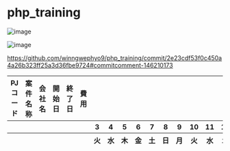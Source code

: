 # php_training

![image](https://github.com/user-attachments/assets/ab665c96-17f6-4bf7-ae1e-c32e2be993d5)


![image](https://github.com/user-attachments/assets/d73b9e02-623d-4241-860a-24ea88a22517)


https://github.com/winngwephyo9/php_training/commit/2e23cdf53f0c450a4a26b323ff25a3d36fbe9724#commitcomment-146210173


<!DOCTYPE html>
<html lang="en">
<head>
    <meta charset="UTF-8">
    <meta name="viewport" content="width=device-width, initial-scale=1.0">
    <title>Styled Table</title>
    <link rel="stylesheet" href="styles.css">
</head>
<body>
    <div class="table-container">
        <table>
            <thead>
                <tr>
                    <th>PJコード</th>
                    <th>案件名称</th>
                    <th>会社名</th>
                    <th>開始日</th>
                    <th>終了日</th>
                    <th>費用</th>
                    <th colspan="19"></th>
                </tr>
                <tr>
                    <th colspan="6"></th>
                    <th>3</th>
                    <th>4</th>
                    <th>5</th>
                    <th>6</th>
                    <th>7</th>
                    <th>8</th>
                    <th>9</th>
                    <th>10</th>
                    <th>11</th>
                    <th>12</th>
                    <th>13</th>
                    <th>14</th>
                    <th>15</th>
                    <th>16</th>
                    <th>17</th>
                    <th>18</th>
                    <th>19</th>
                    <th>20</th>
                    <th>21</th>
                    <th>22</th>
                </tr>
                <tr>
                    <th colspan="6"></th>
                    <th>火</th>
                    <th>水</th>
                    <th>木</th>
                    <th>金</th>
                    <th>土</th>
                    <th>日</th>
                    <th>月</th>
                    <th>火</th>
                    <th>水</th>
                    <th>木</th>
                    <th>金</th>
                    <th>土</th>
                    <th>日</th>
                    <th>月</th>
                    <th>火</th>
                    <th>水</th>
                    <th>木</th>
                    <th>金</th>
                    <th>土</th>
                </tr>
            </thead>
            <tbody>
                <!-- Your table data here -->
            </tbody>
        </table>
    </div>
    <script src="scripts.js"></script>
</body>
</html>

